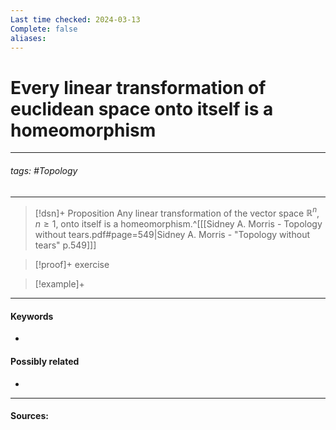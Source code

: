 ```yaml
---
Last time checked: 2024-03-13
Complete: false
aliases:
---
```

# Every linear transformation of euclidean space onto itself is a homeomorphism
***
###### tags: #Topology 
***
>[!dsn]+ Proposition
>Any linear transformation of the vector space $\mathbb{R}^{n}$, $n\ge1$, onto itself is a homeomorphism.^[[[Sidney A. Morris - Topology without tears.pdf#page=549|Sidney A. Morris - "Topology without tears" p.549]]]

>[!proof]+
>exercise

>[!example]+ 
>
***
#### Keywords
- 
#### Possibly related
- 
***
#### Sources: